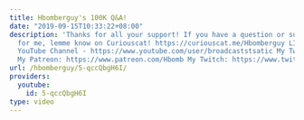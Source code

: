 ```yaml
---
title: Hbomberguy's 100K Q&A!
date: "2019-09-15T10:33:22+08:00"
description: 'Thanks for all your support! If you have a question or suggestion/criticism
  for me, lemme know on Curiouscat! https://curiouscat.me/Hbomberguy LINKS Noah Gervais''
  YouTube Channel - https://www.youtube.com/user/broadcaststsatic My Twitter: https://twitter.com/hbomberguy
  My Patreon: https://www.patreon.com/Hbomb My Twitch: https://www.twitch.tv/hbomberguy/'
url: /hbomberguy/5-qccQbgH6I/
providers:
  youtube:
    id: 5-qccQbgH6I
type: video
---
```

